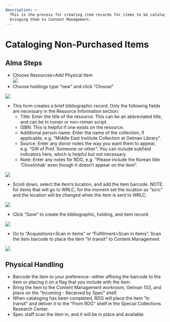 ```yaml
---
description: >-
  This is the process for creating item records for items to be cataloged before
  bringing them to Content Management.
---
```


# Cataloging Non-Purchased Items

## Alma Steps <a href="#docs-internal-guid-c4f19426-7fff-9207-3fe6-6c55a2e55397" id="docs-internal-guid-c4f19426-7fff-9207-3fe6-6c55a2e55397"></a>

* Choose Resources>Add Physical Item\
  ![](https://lh6.googleusercontent.com/xLDYgKHlPnBrrdN10lBYzQ\_mXoGGZi2DGcMGHV-lBIcW2kodCO5kH1EsDW-HRiNkoDrYUXTHxd\_06Z9etuDrOPaq19dx4yG2K\_689f7R-otnYMnKpDNjCKBOwdj7cDY9Fp\_AliWG)
* Choose holdings type “new” and click “Choose”

![](https://lh6.googleusercontent.com/Let6FPGOlwS4J9\_WPj7SkZ74aYiscgzVYw0-fJD92c64I6LDu9Ai3Ahsap\_T\_SapKWogd079Y4-4BDD0iLgTtHmmKK-RUX1PNIpP1cdTV4pMFrtp3vPk-8e\_Fn4aoH66zl4sMBbA)

* This form creates a brief bibliographic record. Only the following fields are necessary in the Resource Information section:
  * Title: Enter the title of the resource. This can be an abbreviated title, and can be in roman or non-roman script.
  * ISBN: This is helpful if one exists on the resource.
  * Additional person name: Enter the name of the collection, if applicable, e.g. “Middle East Institute Collection at Gelman Library”.
  * Source: Enter any donor notes the way you want them to appear, e.g. “Gift of Prof. Someone-or-other”. You can include subfield indicators here, which is helpful but not necessary.
  * Note: Enter any notes for RDG, e.g. “Please include the Korean title ‘Chosŏnhak’ even though it doesn’t appear on the item”.

![](https://lh3.googleusercontent.com/Xt2vb9csgbzZ1lz2HRUSJwIv1wNHRczo7rmnTh1t5P-SZ4eoo7s\_vVwi56lO3nzaa9J4C1KWDIw43ii00GcIr6WJ5cJSt4189jwXg6kj9gnj0ITxgKAcZU0JnZL8q79\_2UF8qxXo)

* Scroll down, select the item’s location, and add the item barcode. NOTE: for items that will go to WRLC, for the moment set the location as “scrc” and the location will be changed when the item is sent to WRLC.

![](https://lh5.googleusercontent.com/xa9xQv6huOX-2ahFLre0rEGfR5iY4yQEjLwxH3EAJURAmI86k0n38rHYrGfYlIM349TBvsvHvPAQR-SzfTcT\_2M0zIffelwhCjSNO\_LgL0mGlhB3tmYPiAmL3odthGSkk-3ZhclS)

* Click “Save” to create the bibliographic, holding, and item record.

![](https://lh6.googleusercontent.com/d3XW16X\_EcsYX44B9YtzlOoQ6T7B0bB4mX5PvJKGOt8kSVQkHN9nJyD7ZHQ6Xltc2tG\_ARydasNkuEg8NjtG0lQQaR2IrEoukxvVk80MHAfumaQAIJs0bRU9WHjLKqDM-uP4uxww)

* Go to “Acquisitions>Scan in items” or “Fulfillment>Scan in items”. Scan the item barcode to place the item “In transit” to Content Management.

![](https://lh4.googleusercontent.com/GaQLjdzm2KXT8C\_FPgtIB\_zS8yx0yZ\_KifW2PfgQhqE7ueu6Q25dtAaUWQH77VKjNtkUaytOMlYtJy2hMRm8qIzAh6EItvmb9OeLVsl1mS8\_vdwt\_KFCqAuXLJDeJnBA3vTY4THs)

## Physical Handling

* Barcode the item to your preference--either affixing the barcode to the item or placing it on a flag that you include with the item.
* Bring the item to the Content Management workroom, Gelman 103, and place on the “Incoming - Received by Spec” shelf.
* When cataloging has been completed, RDG will place the item “in transit” and deliver it to the “From RDG” shelf in the Special Collections Research Center.
* Spec staff scan the item in, and it will be in place and available.
